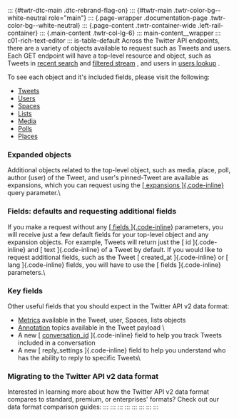 ::: {#twtr-dtc-main .dtc-rebrand-flag-on}
::: {#twtr-main .twtr-color-bg--white-neutral role="main"}
::: {.page-wrapper .documentation-page .twtr-color-bg--white-neutral}
::: {.page-content .twtr-container-wide .left-rail-container}
::: {.main-content .twtr-col-lg-6}
::: main-content__wrapper
::: c01-rich-text-editor
::: is-table-default
Across the Twitter API endpoints, there are a variety of objects
available to request such as Tweets and users. Each GET endpoint will
have a top-level resource and object, such as Tweets in [recent
search](/en/docs/twitter-api/tweets/search/introduction.html) and
[filtered
stream](/en/docs/twitter-api/tweets/filtered-stream/introduction.html) ,
and users in [users
lookup](/en/docs/twitter-api/users/lookup/introduction.html) .

To see each object and it\'s included fields, please visit the
following:

-   [Tweets](/en/docs/twitter-api/data-dictionary/object-model/tweet)
-   [Users](/en/docs/twitter-api/data-dictionary/object-model/user)
-   [Spaces](/en/docs/twitter-api/data-dictionary/object-model/space)
-   [Lists](/en/docs/twitter-api/data-dictionary/object-model/list)
-   [Media](/en/docs/twitter-api/data-dictionary/object-model/media)
-   [Polls](/en/docs/twitter-api/data-dictionary/object-model/poll)
-   [Places](/en/docs/twitter-api/data-dictionary/object-model/place)

### Expanded objects

Additional objects related to the top-level object, such as media,
place, poll, author (user) of the Tweet, and user\'s pinned-Tweet are
available as expansions, which you can request using the [[ expansions
]{.code-inline}](/en/docs/twitter-api/expansions.html) query parameter.\

### Fields: defaults and requesting additional fields

If you make a request without any [[ fields
]{.code-inline}](/en/docs/twitter-api/fields.html) parameters, you will
receive just a few default fields for your top-level object and any
expansion objects. For example, Tweets will return just the [ id
]{.code-inline} and [ text ]{.code-inline} of a Tweet by default. If you
would like to request additional fields, such as the Tweet [ created_at
]{.code-inline} or [ lang ]{.code-inline} fields, you will have to use
the [ fields ]{.code-inline} parameters.\

### Key fields

Other useful fields that you should expect in the Twitter API v2 data
format:

-   [Metrics](/en/docs/twitter-api/metrics.html) available in the Tweet,
    user, Spaces, lists objects
-   [Annotation](/en/docs/twitter-api/annotations.html) topics available
    in the Tweet payload \
-   A new [ [conversation_id](/en/docs/twitter-api/conversation-id)
    ]{.code-inline} field to help you track Tweets included in a
    conversation
-   A new [ reply_settings ]{.code-inline} field to help you understand
    who has the ability to reply to specific Tweets\

### Migrating to the Twitter API v2 data format

Interested in learning more about how the Twitter API v2 data format
compares to standard, premium, or enterprises\' formats? Check out our
data format comparison guides:
:::
:::
:::
:::
:::
:::
:::
:::
